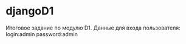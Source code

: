 # djangoD1
Итоговое задание по модулю D1.
Данные для входа пользователя:
login:admin
password:admin
